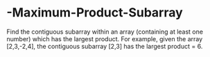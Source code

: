 # -Maximum-Product-Subarray
Find the contiguous subarray within an array (containing at least one number) which has the largest product.  For example, given the array [2,3,-2,4], the contiguous subarray [2,3] has the largest product = 6.
